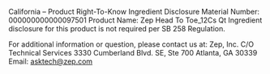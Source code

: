  
 
 
California – Product Right-To-Know Ingredient Disclosure 
Material Number: 000000000000097501 
Product Name: Zep Head To Toe_12Cs Qt 
Ingredient disclosure for this product is not required per SB 258 Regulation. 
 
For additional information or question, please contact us at: 
Zep, Inc. 
C/O Technical Services 
3330 Cumberland Blvd. SE, Ste 700 
Atlanta, GA 30339 
Email: asktech@zep.com 
 
 
 
 
